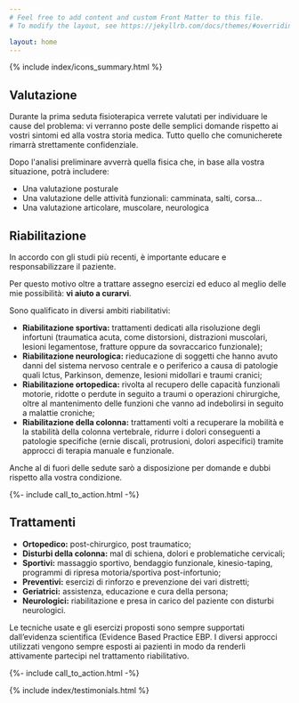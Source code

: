 ```yaml
---
# Feel free to add content and custom Front Matter to this file.
# To modify the layout, see https://jekyllrb.com/docs/themes/#overriding-theme-defaults

layout: home
---
```



{% include index/icons_summary.html %}


## Valutazione

Durante la prima seduta fisioterapica verrete valutati per individuare le cause del problema: vi verranno poste delle semplici domande rispetto ai vostri sintomi ed alla vostra storia medica. Tutto quello che comunicherete rimarrà strettamente confidenziale.

Dopo l'analisi preliminare avverrà quella fisica che, in base alla vostra situazione, potrà includere:

* Una valutazione posturale 
* Una valutazione delle attività funzionali: camminata, salti, corsa… 
* Una valutazione articolare, muscolare, neurologica 

## Riabilitazione

In accordo con gli studi più recenti, è importante educare e responsabilizzare il paziente.

Per questo motivo oltre a trattare assegno esercizi ed educo al meglio delle mie possibilità: **vi aiuto a curarvi**.

Sono qualificato in diversi ambiti riabilitativi:

* **Riabilitazione sportiva:** trattamenti dedicati alla risoluzione degli infortuni (traumatica acuta, come distorsioni, distrazioni muscolari, lesioni legamentose, fratture oppure da sovraccarico funzionale);
* **Riabilitazione neurologica:** rieducazione di soggetti che hanno avuto danni del sistema nervoso centrale e o periferico a causa di patologie quali Ictus, Parkinson, demenze, lesioni midollari e traumi cranici;
* **Riabilitazione ortopedica:** rivolta al recupero delle capacità funzionali motorie, ridotte o perdute in seguito a traumi o operazioni chirurgiche, oltre al mantenimento delle funzioni che vanno ad indebolirsi in seguito a malattie croniche;
* **Riabilitazione della colonna:** trattamenti volti a recuperare la mobilità e la stabilità della colonna vertebrale, ridurre i dolori conseguenti a patologie specifiche (ernie discali, protrusioni, dolori aspecifici) tramite approcci di terapia manuale e funzionale.

Anche al di fuori delle sedute sarò a disposizione per domande e dubbi rispetto alla vostra condizione.


<div>
  {%- include call_to_action.html -%}
</div>


## Trattamenti

* **Ortopedico:** post-chirurgico, post traumatico;
* **Disturbi della colonna:** mal di schiena, dolori e problematiche cervicali;
* **Sportivi:** massaggio sportivo, bendaggio funzionale, kinesio-taping, programmi di ripresa motoria/sportiva post-infortunio;
* **Preventivi:** esercizi di rinforzo e prevenzione dei vari distretti;
* **Geriatrici:** assistenza, educazione e cura della persona;
* **Neurologici:** riabilitazione e presa in carico del paziente con disturbi neurologici.

Le tecniche usate e gli esercizi proposti sono sempre supportati dall’evidenza scientifica (Evidence Based Practice EBP. I diversi approcci utilizzati vengono sempre esposti ai pazienti in modo da renderli attivamente partecipi nel trattamento riabilitativo.


<!-- {% include index/in_studio_o_a_domicilio.md %} -->

<div>
  {%- include call_to_action.html -%}
</div>

<!-- {% include index/per_lo_sport.md %} -->

{% include index/testimonials.html %}
